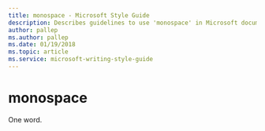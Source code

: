 ```yaml
---
title: monospace - Microsoft Style Guide
description: Describes guidelines to use 'monospace' in Microsoft documents.
author: pallep
ms.author: pallep
ms.date: 01/19/2018
ms.topic: article
ms.service: microsoft-writing-style-guide
---
```


# monospace

One word.
